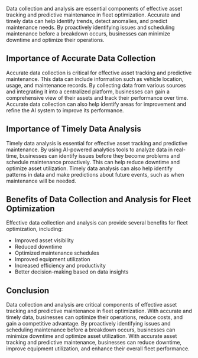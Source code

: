 

Data collection and analysis are essential components of effective asset tracking and predictive maintenance in fleet optimization. Accurate and timely data can help identify trends, detect anomalies, and predict maintenance needs. By proactively identifying issues and scheduling maintenance before a breakdown occurs, businesses can minimize downtime and optimize their operations.

Importance of Accurate Data Collection
--------------------------------------

Accurate data collection is critical for effective asset tracking and predictive maintenance. This data can include information such as vehicle location, usage, and maintenance records. By collecting data from various sources and integrating it into a centralized platform, businesses can gain a comprehensive view of their assets and track their performance over time. Accurate data collection can also help identify areas for improvement and refine the AI system to improve its performance.

Importance of Timely Data Analysis
----------------------------------

Timely data analysis is essential for effective asset tracking and predictive maintenance. By using AI-powered analytics tools to analyze data in real-time, businesses can identify issues before they become problems and schedule maintenance proactively. This can help reduce downtime and optimize asset utilization. Timely data analysis can also help identify patterns in data and make predictions about future events, such as when maintenance will be needed.

Benefits of Data Collection and Analysis for Fleet Optimization
---------------------------------------------------------------

Effective data collection and analysis can provide several benefits for fleet optimization, including:

* Improved asset visibility
* Reduced downtime
* Optimized maintenance schedules
* Improved equipment utilization
* Increased efficiency and productivity
* Better decision-making based on data insights

Conclusion
----------

Data collection and analysis are critical components of effective asset tracking and predictive maintenance in fleet optimization. With accurate and timely data, businesses can optimize their operations, reduce costs, and gain a competitive advantage. By proactively identifying issues and scheduling maintenance before a breakdown occurs, businesses can minimize downtime and optimize asset utilization. With accurate asset tracking and predictive maintenance, businesses can reduce downtime, improve equipment utilization, and enhance their overall fleet performance.
